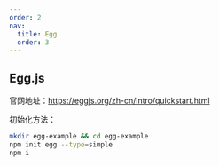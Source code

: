 ```yaml
---
order: 2
nav:
  title: Egg
  order: 3
---
```


## Egg.js

官网地址：https://eggjs.org/zh-cn/intro/quickstart.html

初始化方法：

```bash
mkdir egg-example && cd egg-example
npm init egg --type=simple
npm i
```

